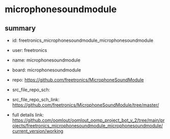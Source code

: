 # microphonesoundmodule
 
## summary 
* id: freetronics_microphonesoundmodule_microphonesoundmodule
* user: freetronics
* name: microphonesoundmodule
* board: microphonesoundmodule
* repo: https://github.com/freetronics/MicrophoneSoundModule



* src_file_repo_sch: 
* src_file_repo_sch_link: https://github.com/freetronics/MicrophoneSoundModule/tree/master/
* full details link: https://github.com/oomlout/oomlout_oomp_project_bot_v_2/tree/main/projects/freetronics_microphonesoundmodule_microphonesoundmodule/current_version/working  






